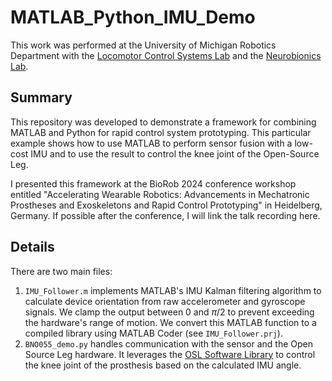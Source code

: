 # MATLAB_Python_IMU_Demo
This work was performed at the University of Michigan Robotics Department with the [Locomotor Control Systems Lab](https://locolab.robotics.umich.edu/index.html) and the [Neurobionics Lab](https://neurobionics.robotics.umich.edu/).

## Summary
This repository was developed to demonstrate a framework for combining MATLAB and Python for rapid control system prototyping. 
This particular example shows how to use MATLAB to perform sensor fusion with a low-cost IMU and to use the result to control the knee joint of the Open-Source Leg. 

I presented this framework at the BioRob 2024 conference workshop entitled "Accelerating Wearable Robotics: Advancements in Mechatronic Prostheses and Exoskeletons and Rapid Control Prototyping" in Heidelberg, Germany. If possible after the conference, I will link the talk recording here. 

## Details
There are two main files: 
1) `IMU_Follower.m` implements MATLAB's IMU Kalman filtering algorithm to calculate device orientation from raw accelerometer and gyroscope signals. We clamp the output between 0 and $\pi/2$ to prevent exceeding the hardware's range of motion. We convert this MATLAB function to a compiled library using MATLAB Coder (see `IMU_Follower.prj`). 
2) `BNO055_demo.py` handles communication with the sensor and the Open Source Leg hardware. It leverages the [OSL Software Library](https://www.opensourceleg.org/control/api?package=hardware&module=actuators&class=ActpackMode) to control the knee joint of the prosthesis based on the calculated IMU angle. 